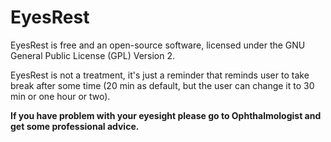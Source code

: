 # EyesRest

EyesRest is free and an open-source software, licensed under the GNU General Public License (GPL) Version 2.

EyesRest is not a treatment, it's just a reminder that reminds user to take break after some time (20 min as default, but the user can change it to 30 min or one hour or two).

<strong>If you have problem with your eyesight please go to Ophthalmologist and get some professional advice.</strong>


